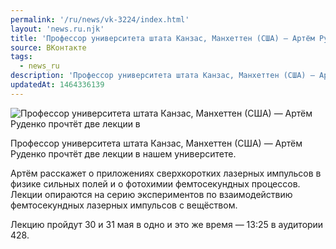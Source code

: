 ```yaml
---
permalink: '/ru/news/vk-3224/index.html'
layout: 'news.ru.njk'
title: 'Профессор университета штата Канзас, Манхеттен (США) — Артём Руденко прочтёт две лекции в нашем'
source: ВКонтакте
tags:
  - news_ru
description: 'Профессор университета штата Канзас, Манхеттен (США) — Артём Руденко прочтёт две лекции в'
updatedAt: 1464336139
---
```

![Профессор университета штата Канзас, Манхеттен (США) — Артём Руденко прочтёт две лекции в](https://sun9-35.userapi.com/impf/c636025/v636025484/ed60/tfntrlLwwNc.jpg?size=1024x768&quality=96&proxy=1&sign=f2603c68bcd4651e16b6fa0d8e09a2ea&c_uniq_tag=I7faySRBNtIABkZXDSUs4DvamEeU0m2H8XO7Y00Ruw0&type=album)

Профессор университета штата Канзас, Манхеттен (США) — Артём Руденко прочтёт две лекции в нашем университете.

Артём расскажет о приложениях сверхкоротких лазерных импульсов в физике сильных полей и о фотохимии фемтосекундных процессов. Лекции опираются на серию экспериментов по взаимодействию фемтосекундных лазерных импульсов с вещёством.

Лекцию пройдут 30 и 31 мая в одно и это же время — 13:25 в аудитории 428.

